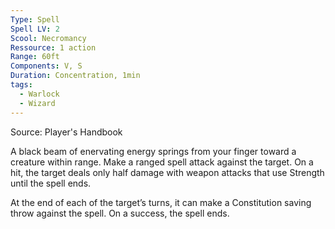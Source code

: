 ```yaml
---
Type: Spell
Spell LV: 2
Scool: Necromancy
Ressource: 1 action
Range: 60ft
Components: V, S
Duration: Concentration, 1min
tags:
  - Warlock
  - Wizard
---
```

Source: Player's Handbook

A black beam of enervating energy springs from your finger toward a creature within range. Make a ranged spell attack against the target. On a hit, the target deals only half damage with weapon attacks that use Strength until the spell ends.

At the end of each of the target’s turns, it can make a Constitution saving throw against the spell. On a success, the spell ends.
